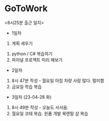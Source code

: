 # GoToWork

<8시25분 출근 일지>

- 1일차
1. 계획 세우기
  1) python / C# 복습하기
  2) 파이널 프로젝트 미리 해보기
  
- 2일차 
1. 8시 47분 작성 - 월요일 아침 차량 사람 많다. 멀미함
2. 금요일 학습 복습

- 3일차 (23-04-28 화)
1. 8시 49분 작성 - 오늘도 서서옴.
2. 월요일 코테 복습. 윈폼 개발 북렌탈 샵 복습

